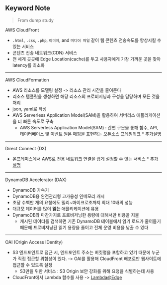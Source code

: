 ## Keyword Note
> From dump study

AWS CloudFront
- `.html`, `.css`, `.php`, `이미지`, and `미디어 파일` 같이 웹 콘텐츠 전송속도를 향상시킬 수 있는 서비스
- 콘텐츠 전송 네트워크(CDN) 서비스
- 전 세계 곳곳에 Edge Location(cache)를 두고 사용자에게 가장 가까운 곳을 찾아 latency를 최소화

---

AWS CloudFormation
- AWS 리소스를 모델링 설정 -> 리소스 관리 시간을 줄여준다
- 리소스 템플릿을 생성하면 해당 리소스의 프로비저닝과 구성을 담당하며 모든 것을 처리
- json, yaml로 작성
- AWS Serverless Application Model(SAM)을 활용하여 서버리스 애플리케이션을 더 빠른 속도로 구축
  - AWS Serverless Application Model(SAM) : 간편 구문을 통해 함수, API, 데이터베이스 및 이벤트 원본 매핑을 표현하는 오픈소스 프레임워크
\* [추가설명](https://nearhome.tistory.com/117)

---

Direct Connect (DX)
- 온프레미스에서 AWS로 전용 네트워크 연결을 쉽게 설정할 수 잇는 서비스
\* [추가설명](https://dev.classmethod.jp/articles/what-is-the-aws-dx-kr/)

---

DynamoDB Accelerator (DAX)
- DynamoDB 가속기
- DynamoDB용 완전관리형 고가용성 인메모리 캐시
- 초당 수백만 개의 요청에도 밀리~마이크로초까지 최대 10배의 성능
- 대규모 데이터를 많이 **읽는** 애플리케이션에 유용
- DynamoDB와 마찬가지로 프로비저닝한 용량에 대해서만 비용을 지불
  - 캐시된 데이터를 검색하면 기존 DynamoDB 테이블에서 읽기 로드가 줄어들기 때문에 프로비저닝된 읽기 용량을 줄이고 전체 운영 비용을 낮출 수 있다


--- 

OAI (Origin Access IDentity)
- S3 엔드포인트로 접근 시, 엔드포인트 주소는 버킷명을 포함하고 있기 때문에 누군가 직접 접근할 위험성이 있다. -> OAI를 활용해 CloudFront 배포로만 웹사이트에 접근할 수 있도록 설정
  - S3만을 위한 서비스 : S3 Origin 보안 강화를 위해 요청을 식별하는데 사용
- CloudFront에서 Lambda 함수를 사용 -> [Lambda@Edge](https://docs.aws.amazon.com/ko_kr/AmazonCloudFront/latest/DeveloperGuide/lambda-examples.html)